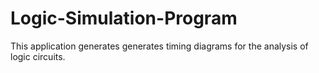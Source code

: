 # Logic-Simulation-Program

This application generates generates timing diagrams for the analysis of logic circuits.
